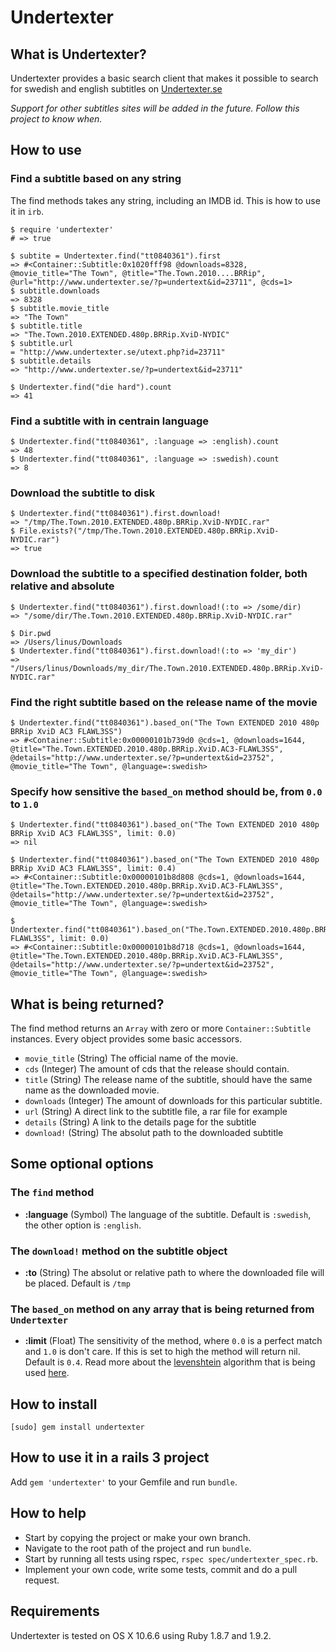 # Undertexter
## What is Undertexter?

Undertexter provides a basic search client that makes it possible to search for swedish and english subtitles on [Undertexter.se](http://undertexter.se)

*Support for other subtitles sites will be added in the future. Follow this project to know when.*

## How to use

### Find a subtitle based on any string

The find methods takes any string, including an IMDB id.
This is how to use it in `irb`.

    $ require 'undertexter'
    # => true
    
    $ subtite = Undertexter.find("tt0840361").first
    => #<Container::Subtitle:0x1020fff98 @downloads=8328, @movie_title="The Town", @title="The.Town.2010....BRRip", @url="http://www.undertexter.se/?p=undertext&id=23711", @cds=1>
    $ subtitle.downloads
    => 8328
    $ subtitle.movie_title
    => "The Town"
    $ subtitle.title
    => "The.Town.2010.EXTENDED.480p.BRRip.XviD-NYDIC"
    $ subtitle.url
    = "http://www.undertexter.se/utext.php?id=23711"
    $ subtitle.details
    => "http://www.undertexter.se/?p=undertext&id=23711"
    
    $ Undertexter.find("die hard").count
    => 41

### Find a subtitle with in centrain language
    
    $ Undertexter.find("tt0840361", :language => :english).count
    => 48
    $ Undertexter.find("tt0840361", :language => :swedish).count
    => 8

### Download the subtitle to disk

    $ Undertexter.find("tt0840361").first.download!
    => "/tmp/The.Town.2010.EXTENDED.480p.BRRip.XviD-NYDIC.rar"
    $ File.exists?("/tmp/The.Town.2010.EXTENDED.480p.BRRip.XviD-NYDIC.rar")
    => true
    
### Download the subtitle to a specified destination folder, both relative and absolute
    
    $ Undertexter.find("tt0840361").first.download!(:to => /some/dir)
    => "/some/dir/The.Town.2010.EXTENDED.480p.BRRip.XviD-NYDIC.rar"
    
    $ Dir.pwd
    => /Users/linus/Downloads
    $ Undertexter.find("tt0840361").first.download!(:to => 'my_dir')
    => "/Users/linus/Downloads/my_dir/The.Town.2010.EXTENDED.480p.BRRip.XviD-NYDIC.rar"
    
### Find the right subtitle based on the **release name** of the movie
    
    $ Undertexter.find("tt0840361").based_on("The Town EXTENDED 2010 480p BRRip XviD AC3 FLAWL3SS")
    => #<Container::Subtitle:0x00000101b739d0 @cds=1, @downloads=1644, @title="The.Town.EXTENDED.2010.480p.BRRip.XviD.AC3-FLAWL3SS", @details="http://www.undertexter.se/?p=undertext&id=23752", @movie_title="The Town", @language=:swedish>
    
### Specify how sensitive the `based_on` method should be, from `0.0` to `1.0`
    
    $ Undertexter.find("tt0840361").based_on("The Town EXTENDED 2010 480p BRRip XviD AC3 FLAWL3SS", limit: 0.0)
    => nil
    
    $ Undertexter.find("tt0840361").based_on("The Town EXTENDED 2010 480p BRRip XviD AC3 FLAWL3SS", limit: 0.4)
    => #<Container::Subtitle:0x00000101b8d808 @cds=1, @downloads=1644, @title="The.Town.EXTENDED.2010.480p.BRRip.XviD.AC3-FLAWL3SS", @details="http://www.undertexter.se/?p=undertext&id=23752", @movie_title="The Town", @language=:swedish>
    
    $ Undertexter.find("tt0840361").based_on("The.Town.EXTENDED.2010.480p.BRRip.XviD.AC3-FLAWL3SS", limit: 0.0)
    => #<Container::Subtitle:0x00000101b8d718 @cds=1, @downloads=1644, @title="The.Town.EXTENDED.2010.480p.BRRip.XviD.AC3-FLAWL3SS", @details="http://www.undertexter.se/?p=undertext&id=23752", @movie_title="The Town", @language=:swedish>

## What is being returned?

The find method returns an `Array` with zero or more `Container::Subtitle` instances. Every object provides some basic accessors.

- `movie_title` (String) The official name of the movie.
- `cds` (Integer) The amount of cds that the release should contain.
- `title` (String) The release name of the subtitle, should have the same name as the downloaded movie.
- `downloads` (Integer) The amount of downloads for this particular subtitle.
- `url` (String) A direct link to the subtitle file, a rar file for example
- `details` (String) A link to the details page for the subtitle
- `download!` (String) The absolut path to the downloaded subtitle

## Some optional options 

### The `find` method

- **:language** (Symbol) The language of the subtitle. Default is `:swedish`, the other option is `:english`.

### The `download!` method on the subtitle object

- **:to** (String) The absolut or relative path to where the downloaded file will be placed. Default is `/tmp`

### The `based_on` method on any array that is being returned from `Undertexter`

- **:limit** (Float) The sensitivity of the method, where `0.0` is a perfect match and `1.0` is don't care. If this is set to high the method will return nil. Default is `0.4`. Read more about the [levenshtein](http://en.wikipedia.org/wiki/Levenshtein_distance) algorithm that is being used [here](http://www.erikveen.dds.nl/levenshtein/doc/index.html).

## How to install

    [sudo] gem install undertexter
    
## How to use it in a rails 3 project

Add `gem 'undertexter'` to your Gemfile and run `bundle`.

## How to help

- Start by copying the project or make your own branch.
- Navigate to the root path of the project and run `bundle`.
- Start by running all tests using rspec, `rspec spec/undertexter_spec.rb`.
- Implement your own code, write some tests, commit and do a pull request.

## Requirements

Undertexter is tested on OS X 10.6.6 using Ruby 1.8.7 and 1.9.2.